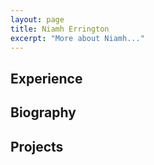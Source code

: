 ```yaml
---
layout: page
title: Niamh Errington
excerpt: "More about Niamh..."
---
```




## Experience


## Biography


## Projects


